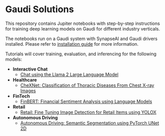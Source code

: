 # Gaudi Solutions

This repository contains Jupiter notebooks with step-by-step instructions for training deep learning models on Gaudi for different industry verticals. 

The notebooks run on a Gaudi system with SynapseAI and Gaudi drivers installed. Please refer to [installation guide](https://docs.habana.ai/en/latest/Installation_Guide/index.html) for more information.

Tutorials will cover training, evaluation, and inferencing for the following models:
- **Interactive Chat**
    - [Chat using the Llama 2 Large Language Model](https://github.com/HabanaAI/Gaudi-solutions/blob/master/Gaudi_chat/README.md) 
- **Healthcare**
    - [CheXNet: Classification of Thoracic Diseases From Chest X-ray Images](https://github.com/HabanaAI/Gaudi-solutions/blob/master/healthcare/chexnet.ipynb)
- **FinTech**
    - [FinBERT: Financial Sentiment Analysis using Language Models](https://github.com/HabanaAI/Gaudi-solutions/blob/master/fintech/finbert.ipynb)
- **Retail**
    - [Retail: Fine Tuning Image Detection for Retail Items using YOLOX](https://github.com/HabanaAI/Gaudi-solutions/blob/master/retail/Habana_Retail_Solution.ipynb)
- **Autonomous Driving**
    - [Autonomous Driving: Semantic Segmentation using PyTorch UNet 2D](https://github.com/HabanaAI/Gaudi-solutions/blob/master/autonomous_driving/Autonomous_Driving_Solution.ipynb)

